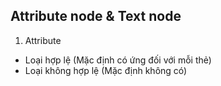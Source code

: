 ## Attribute node & Text node

1. Attribute

- Loại hợp lệ (Mặc định có ứng đối với mỗi thẻ)
- Loại không hợp lệ (Mặc định không có)

